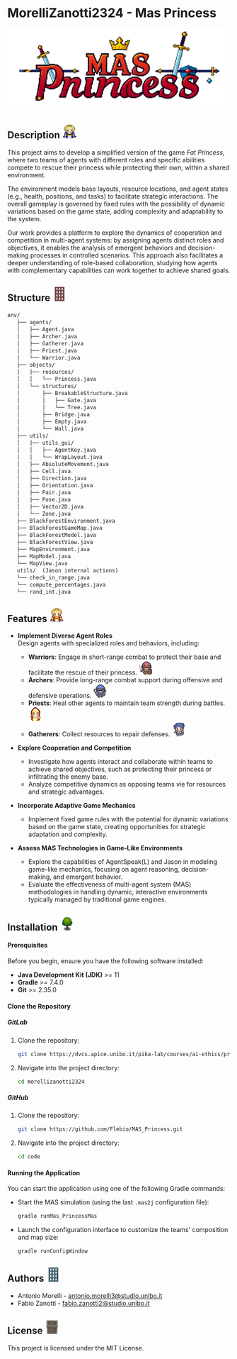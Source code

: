 # MorelliZanotti2324 - Mas Princess

![logo](./code/mas_princess/src/main/resources/sprites/logo.png "Logo")

## Description ![pblue](./code/mas_princess/src/main/resources/sprites/princess_blue.png "pblue")
This project aims to develop a simplified version of the game *Fat Princess*, where two teams of agents with different roles and specific abilities compete to rescue their princess while protecting their own, within a shared environment. 

The environment models base layouts, resource locations, and agent states (e.g., health, positions, and tasks) to facilitate strategic interactions. The overall gameplay is governed by fixed rules with the possibility of dynamic variations based on the game state, adding complexity and adaptability to the system.

Our work provides a platform to explore the dynamics of cooperation and competition in multi-agent systems: by assigning agents distinct roles and objectives, it enables the analysis of emergent behaviors and decision-making processes in controlled scenarios. This approach also facilitates a deeper understanding of role-based collaboration, studying how agents with complementary capabilities can work together to achieve shared goals.

## Structure ![gater](./code/mas_princess/src/main/resources/sprites/gate_r.png "gater")
```
env/
   ├── agents/
   │   ├── Agent.java
   │   ├── Archer.java
   │   ├── Gatherer.java
   │   ├── Priest.java
   │   └── Warrior.java
   ├── objects/
   │   ├── resources/
   │   │   └── Princess.java
   │   └── structures/
   │       ├── BreakableStructure.java
   │       │   ├── Gate.java
   │       │   └── Tree.java
   │       ├── Bridge.java
   │       ├── Empty.java
   │       └── Wall.java
   ├── utils/
   │   ├── utils_gui/
   │   │   ├── AgentKey.java
   │   │   └── WrapLayout.java
   │   ├── AbsoluteMovement.java
   │   ├── Cell.java
   │   ├── Direction.java
   │   ├── Orientation.java
   │   ├── Pair.java
   │   ├── Pose.java
   │   ├── Vector2D.java
   │   └── Zone.java
   ├── BlackForestEnvironment.java
   ├── BlackForestGameMap.java
   ├── BlackForestModel.java
   ├── BlackForestView.java
   ├── MapEnvironment.java
   ├── MapModel.java
   └── MapView.java
   utils/  (Jason internal actions)
   └── check_in_range.java
   └── compute_percentages.java
   └── rand_int.java          
```               

## Features ![pred](./code/mas_princess/src/main/resources/sprites/princess_red.png "pred")
- **Implement Diverse Agent Roles**  
  Design agents with specialized roles and behaviors, including:
   - **Warriors**: Engage in short-range combat to protect their base and facilitate the rescue of their princess.
     ![warrior](./code/mas_princess/src/main/resources/sprites/warrior_red_south_1.png "warrior")
   - **Archers**: Provide long-range combat support during offensive and defensive operations.
     ![archer](./code/mas_princess/src/main/resources/sprites/archer_blue_south_1.png "archer")
   - **Priests**: Heal other agents to maintain team strength during battles.
     ![priest](./code/mas_princess/src/main/resources/sprites/priest_red_south_1.png "priest")
  - **Gatherers**: Collect resources to repair defenses.
     ![gatherer](./code/mas_princess/src/main/resources/sprites/gatherer_blue_south_1.png "gatherer")

- **Explore Cooperation and Competition**
   - Investigate how agents interact and collaborate within teams to achieve shared objectives, such as protecting their princess or infiltrating the enemy base.
   - Analyze competitive dynamics as opposing teams vie for resources and strategic advantages.

- **Incorporate Adaptive Game Mechanics**
   - Implement fixed game rules with the potential for dynamic variations based on the game state, creating opportunities for strategic adaptation and complexity.

- **Assess MAS Technologies in Game-Like Environments**
   - Explore the capabilities of AgentSpeak(L) and Jason in modeling game-like mechanics, focusing on agent reasoning, decision-making, and emergent behavior.
   - Evaluate the effectiveness of multi-agent system (MAS) methodologies in handling dynamic, interactive environments typically managed by traditional game engines.


## Installation ![tree](./code/mas_princess/src/main/resources/sprites/tree.png "Tree")
#### Prerequisites

Before you begin, ensure you have the following software installed:

- **Java Development Kit (JDK)** >= 11
- **Gradle** >= 7.4.0
- **Git** >= 2.35.0

#### Clone the Repository

##### GitLab
1. Clone the repository:
   ```sh
   git clone https://dvcs.apice.unibo.it/pika-lab/courses/ai-ethics/projects/morellizanotti2324.git
   ```
2. Navigate into the project directory:
   ```sh
   cd morellizanotti2324
   ```

##### GitHub
1. Clone the repository:
   ```sh
   git clone https://github.com/Flebio/MAS_Princess.git
   ```
2. Navigate into the project directory:
   ```sh
   cd code
   ```

#### Running the Application

You can start the application using one of the following Gradle commands:

- Start the MAS simulation (using the last `.mas2j` configuration file):
   ```sh
   gradle runMas_PrincessMas
   ```
- Launch the configuration interface to customize the teams' composition and map size:
   ```sh
   gradle runConfigWindow
   ```

## Authors ![gateb](./code/mas_princess/src/main/resources/sprites/gate_b.png "gateb")
- Antonio Morelli - [antonio.morelli3@studio.unibo.it](mailto:antonio.morelli3@studio.unibo.it)
- Fabio Zanotti - [fabio.zanotti2@studio.unibo.it](mailto:fabio.zanotti2@studio.unibo.it)

## License ![wall](./code/mas_princess/src/main/resources/sprites/wall.png "Wall")
This project is licensed under the MIT License.
